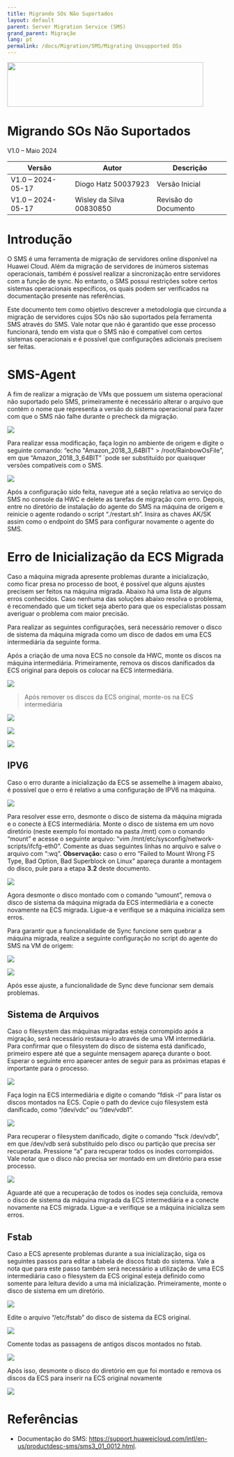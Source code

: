 ```yaml
---
title: Migrando SOs Não Suportados
layout: default
parent: Server Migration Service (SMS)
grand_parent: Migração
lang: pt
permalink: /docs/Migration/SMS/Migrating Unsupported OSs
---
```

<img width="450px" height="102px" src="https://console-static.huaweicloud.com/static/authui/20210202115135/public/custom/images/logo-en.svg">

# Migrando SOs Não Suportados

V1.0 – Maio 2024

| **Versão**        | **Autor**                | **Descrição**        |
| ----------------- | ------------------------ | -------------------- |
| V1.0 – 2024-05-17 | Diogo Hatz 50037923      | Versão Inicial       |
| V1.0 – 2024-05-17 | Wisley da Silva 00830850 | Revisão do Documento |

# Introdução

O SMS é uma ferramenta de migração de servidores online disponível na
Huawei Cloud. Além da migração de servidores de inúmeros sistemas
operacionais, também é possível realizar a sincronização entre
servidores com a função de sync. No entanto, o SMS possui restrições
sobre certos sistemas operacionais específicos, os quais podem ser
verificados na documentação presente nas referências.

Este documento tem como objetivo descrever a metodologia que circunda a
migração de servidores cujos SOs não são suportados pela ferramenta SMS
através do SMS. Vale notar que não é garantido que esse processo
funcionará, tendo em vista que o SMS não é compatível com certos
sistemas operacionais e é possível que configurações adicionais precisem
ser feitas.

# SMS-Agent

A fim de realizar a migração de VMs que possuem um sistema operacional
não suportado pelo SMS, primeiramente é necessário alterar o arquivo
que contém o nome que representa a versão do sistema operacional para
fazer com que o SMS não falhe durante o precheck da migração.

![](/huaweicloud-knowledge-base/assets/images/SMS-Migrating-Unsupported-OS/media/image3.png)

Para realizar essa modificação, faça login no ambiente de origem e
digite o seguinte comando: “echo "Amazon\_2018\_3\_64BIT" \>
/root/RainbowOsFile”, em que “Amazon\_2018\_3\_64BIT” ´pode ser
substituído por quaisquer versões compatíveis com o SMS.

![](/huaweicloud-knowledge-base/assets/images/SMS-Migrating-Unsupported-OS/media/image4.png)

Após a configuração sido feita, navegue até a seção relativa ao serviço
do SMS no console da HWC e delete as tarefas de migração com erro.
Depois, entre no diretório de instalação do agente do SMS na máquina de
origem e reinicie o agente rodando o script “./restart.sh”. Insira as
chaves AK/SK assim como o endpoint do SMS para configurar novamente o
agente do SMS.

#  Erro de Inicialização da ECS Migrada

Caso a máquina migrada apresente problemas durante a inicialização, como
ficar presa no processo de boot, é possível que alguns ajustes precisem
ser feitos na máquina migrada. Abaixo há uma lista de alguns erros
conhecidos. Caso nenhuma das soluções abaixo resolva o problema, é
recomendado que um ticket seja aberto para que os especialistas possam
averiguar o problema com maior precisão.

Para realizar as seguintes configurações, será necessário remover o
disco de sistema da máquina migrada como um disco de dados em uma ECS
intermediária da seguinte forma.

Após a criação de uma nova ECS no console da HWC, monte os discos na
máquina intermediária. Primeiramente, remova os discos danificados da
ECS original para depois os colocar na ECS intermediária.

![](/huaweicloud-knowledge-base/assets/images/SMS-Migrating-Unsupported-OS/media/image5.png)

> Após remover os discos da ECS original, monte-os na ECS intermediária

![](/huaweicloud-knowledge-base/assets/images/SMS-Migrating-Unsupported-OS/media/image6.png)

![](/huaweicloud-knowledge-base/assets/images/SMS-Migrating-Unsupported-OS/media/image7.png)

![](/huaweicloud-knowledge-base/assets/images/SMS-Migrating-Unsupported-OS/media/image8.png)

## **IPV6**

Caso o erro durante a inicialização da ECS se assemelhe à imagem abaixo,
é possível que o erro é relativo a uma configuração de IPV6 na máquina.

![](/huaweicloud-knowledge-base/assets/images/SMS-Migrating-Unsupported-OS/media/image9.png)

Para resolver esse erro, desmonte o disco de sistema da máquina migrada
e o conecte à ECS intermediária. Monte o disco de sistema em um novo
diretório (neste exemplo foi montado na pasta /mnt) com o comando
“mount” e acesse o seguinte arquivo: “vim
/mnt/etc/sysconfig/network-scripts/ifcfg-eth0”. Comente as duas
seguintes linhas no arquivo e salve o arquivo com “:wq”.
**<span class="underline">Observação:</span>** caso o erro “Failed to
Mount Wrong FS Type, Bad Option, Bad Superblock on Linux” apareça
durante a montagem do disco, pule para a etapa **3.2** deste documento.

![](/huaweicloud-knowledge-base/assets/images/SMS-Migrating-Unsupported-OS/media/image10.png)

Agora desmonte o disco montado com o comando “umount”, remova o disco de
sistema da máquina migrada da ECS intermediária e a conecte novamente na
ECS migrada. Ligue-a e verifique se a máquina inicializa sem erros.

Para garantir que a funcionalidade de Sync funcione sem quebrar a
máquina migrada, realize a seguinte configuração no script do agente do
SMS na VM de origem:

![](/huaweicloud-knowledge-base/assets/images/SMS-Migrating-Unsupported-OS/media/image11.png)

![](/huaweicloud-knowledge-base/assets/images/SMS-Migrating-Unsupported-OS/media/image12.png)

Após esse ajuste, a funcionalidade de Sync deve funcionar sem demais
problemas.

## **Sistema de Arquivos**

Caso o filesystem das máquinas migradas esteja corrompido após a
migração, será necessário restaura-lo através de uma VM intermediária.
Para confirmar que o filesystem do disco de sistema está danificado,
primeiro espere até que a seguinte mensagem apareça durante o boot.
Esperar o seguinte erro aparecer antes de seguir para as próximas etapas
é importante para o processo.

![](/huaweicloud-knowledge-base/assets/images/SMS-Migrating-Unsupported-OS/media/image13.png)

Faça login na ECS intermediária e digite o comando “fdisk -l” para
listar os discos montados na ECS. Copie o path do device cujo filesystem
está danificado, como “/dev/vdc” ou “/dev/vdb1”.

![](/huaweicloud-knowledge-base/assets/images/SMS-Migrating-Unsupported-OS/media/image14.png)

Para recuperar o filesystem danificado, digite o comando “fsck
/dev/vdb”, em que /dev/vdb será substituído pelo disco ou partição que
precisa ser recuperada. Pressione “a” para recuperar todos os inodes
corrompidos. Vale notar que o disco não precisa ser montado em um
diretório para esse processo.

![](/huaweicloud-knowledge-base/assets/images/SMS-Migrating-Unsupported-OS/media/image15.png)

Aguarde até que a recuperação de todos os inodes seja concluída, remova
o disco de sistema da máquina migrada da ECS intermediária e a conecte
novamente na ECS migrada. Ligue-a e verifique se a máquina inicializa
sem erros.

## **Fstab**

Caso a ECS apresente problemas durante a sua inicialização, siga os
seguintes passos para editar a tabela de discos fstab do sistema. Vale a
nota que para este passo também será necessário a utilização de uma ECS
intermediária caso o filesystem da ECS original esteja definido como
somente para leitura devido a uma má inicialização. Primeiramente, monte
o disco de sistema em um diretório.

![](/huaweicloud-knowledge-base/assets/images/SMS-Migrating-Unsupported-OS/media/image16.png)

Edite o arquivo “/etc/fstab” do disco de sistema da ECS original.

![](/huaweicloud-knowledge-base/assets/images/SMS-Migrating-Unsupported-OS/media/image17.png)

Comente todas as passagens de antigos discos montados no fstab.

![](/huaweicloud-knowledge-base/assets/images/SMS-Migrating-Unsupported-OS/media/image18.png)

Após isso, desmonte o disco do diretório em que foi montado e remova os
discos da ECS para inserir na ECS original novamente

![](/huaweicloud-knowledge-base/assets/images/SMS-Migrating-Unsupported-OS/media/image19.png)

# Referências

  - Documentação do SMS:
    <https://support.huaweicloud.com/intl/en-us/productdesc-sms/sms3_01_0012.html>.

